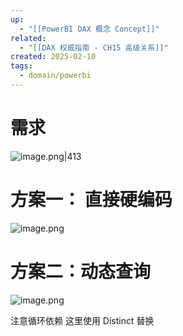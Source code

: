 ```yaml
---
up:
  - "[[PowerBI DAX 概念 Concept]]"
related:
  - "[[DAX 权威指南 - CH15 高级关系]]"
created: 2025-02-10
tags:
  - domain/powerbi
---
```

# 需求

![image.png|413](https://s1.vika.cn/space/2025/02/10/7dc10f6a51b8401eb013ab9b8ca11a92)


# 方案一： 直接硬编码


![image.png](https://s1.vika.cn/space/2025/02/10/50374259f2cd43aba2aa2bddf8da407f)



# 方案二：动态查询

![image.png](https://s1.vika.cn/space/2025/02/10/9961fcd851f74bdf91493c5d4cd92784)


注意循环依赖 这里使用 Distinct 替换




